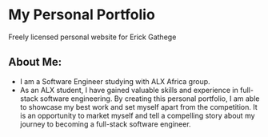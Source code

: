 My Personal Portfolio
================
Freely licensed personal website for Erick Gathege

## About Me:
+ I am a Software Engineer studying with ALX Africa group.
+ As an ALX student, I have gained valuable skills and experience in full-stack software engineering. By creating this personal portfolio, I am able to showcase my best work and set myself apart from the competition. It is an opportunity to market myself and tell a compelling story about my journey to becoming a full-stack software engineer.

